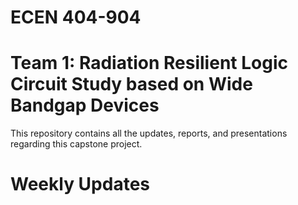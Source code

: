 # ECEN 404-904
# Team 1: Radiation Resilient Logic Circuit Study based on Wide Bandgap Devices

This repository contains all the updates, reports, and presentations regarding this capstone project.

# Weekly Updates
